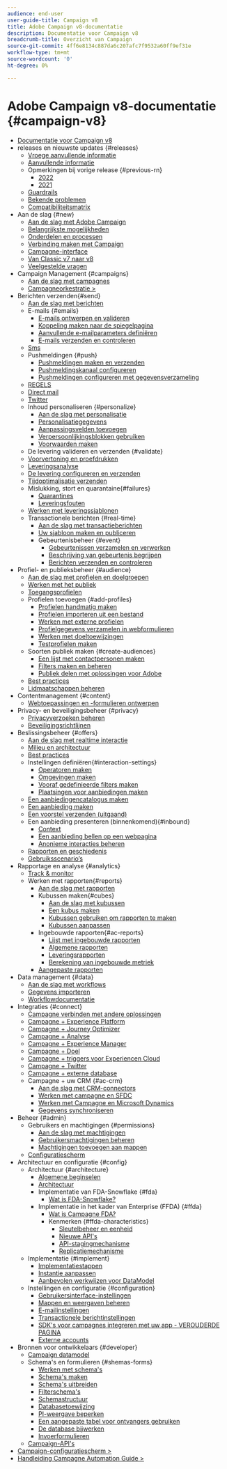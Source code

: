 ```yaml
---
audience: end-user
user-guide-title: Campaign v8
title: Adobe Campaign v8-documentatie
description: Documentatie voor Campaign v8
breadcrumb-title: Overzicht van Campaign
source-git-commit: 4ff6e8134c887da6c207afc7f9532a60ff9ef31e
workflow-type: tm+mt
source-wordcount: '0'
ht-degree: 0%

---
```



# Adobe Campaign v8-documentatie {#campaign-v8}

+ [Documentatie voor Campaign v8](campaign-home.md)
+ releases en nieuwste updates {#releases}
   + [Vroege aanvullende informatie](start/e-release-notes.md)
   + [Aanvullende informatie ](start/release-notes.md)
   + Opmerkingen bij vorige release {#previous-rn}
      + [2022](start/release-notes-2022.md)
      + [2021](start/release-notes-2021.md)
   + [Guardrails](start/ac-guardrails.md)
   + [Bekende problemen](start/known-issues.md)
   + [Compatibiliteitsmatrix](start/compatibility-matrix.md)
+ Aan de slag {#new}
   + [Aan de slag met Adobe Campaign](start/get-started.md)
   + [Belangrijkste mogelijkheden](start/whats-new.md)
   + [Onderdelen en processen](start/ac-components.md)
   + [Verbinding maken met Campaign](start/connect.md)
   + [Campagne-interface](start/campaign-ui.md)
   + [Van Classic v7 naar v8](start/v7-to-v8.md)
   + [Veelgestelde vragen](start/campaign-faq.md)
+ Campaign Management {#campaigns}
   + [Aan de slag met campagnes](start/campaigns.md)
   + [Campagneorkestratie >](https://experienceleague.adobe.com/docs/campaign/automation/campaign-orchestration/set-up-campaigns.html)
+ Berichten verzenden{#send}
   + [Aan de slag met berichten](start/create-message.md)
   + E-mails {#emails}
      + [E-mails ontwerpen en valideren](send/email.md)
      + [Koppeling maken naar de spiegelpagina](send/mirror-page.md)
      + [Aanvullende e-mailparameters definiëren](send/email-parameters.md)
      + [E-mails verzenden en controleren](send/send.md)
   + [Sms](send/sms.md)
   + Pushmeldingen {#push}
      + [Pushmeldingen maken en verzenden](send/push.md)
      + [Pushmeldingskanaal configureren](send/push-settings.md)
      + [Pushmeldingen configureren met gegevensverzameling](send/push-data-collection.md)
   + [REGELS](send/line.md)
   + [Direct mail](send/direct-mail.md)
   + [Twitter](send/twitter.md)
   + Inhoud personaliseren {#personalize}
      + [Aan de slag met personalisatie](send/personalize.md)
      + [Personalisatiegegevens](send/personalization-data.md)
      + [Aanpassingsvelden toevoegen](send/personalization-fields.md)
      + [Verpersoonlijkingsblokken gebruiken](send/personalization-blocks.md)
      + [Voorwaarden maken](send/conditions.md)
   + De levering valideren en verzenden {#validate}
   + [Voorvertoning en proefdrukken](send/preview-and-proof.md)
   + [Leveringsanalyse](send/delivery-analysis.md)
   + [De levering configureren en verzenden](send/configure-and-send.md)
   + [Tijdoptimalisatie verzenden](send/predictive.md)
   + Mislukking, stort en quarantaine{#failures}
      + [Quarantines](send/quarantines.md)
      + [Leveringsfouten](send/delivery-failures.md)
   + [Werken met leveringssjablonen](send/create-templates.md)
   + Transactionele berichten {#real-time}
      + [Aan de slag met transactieberichten](send/transactional.md)
      + [Uw sjabloon maken en publiceren](send/transactional-template.md)
      + Gebeurtenisbeheer {#event}
         + [Gebeurtenissen verzamelen en verwerken](send/event-processing.md)
         + [Beschrijving van gebeurtenis begrijpen](send/event-description.md)
         + [Berichten verzenden en controleren](send/delivery-execution.md)
+ Profiel- en publieksbeheer {#audience}
   + [Aan de slag met profielen en doelgroepen](audiences/gs-audiences.md)
   + [Werken met het publiek](start/audiences.md)
   + [Toegangsprofielen](audiences/view-profiles.md)
   + Profielen toevoegen {#add-profiles}
      + [Profielen handmatig maken](audiences/create-profiles.md)
      + [Profielen importeren uit een bestand](audiences/import-profiles.md)
      + [Werken met externe profielen](audiences/external-profiles.md)
      + [Profielgegevens verzamelen in webformulieren](audiences/collect-profiles.md)
      + [Werken met doeltoewijzingen](audiences/target-mappings.md)
      + [Testprofielen maken](audiences/test-profiles.md)
   + Soorten publiek maken {#create-audiences}
      + [Een lijst met contactpersonen maken](audiences/create-audiences.md)
      + [Filters maken en beheren](audiences/create-filters.md)
      + [Publiek delen met oplossingen voor Adobe](start/shared-audiences.md)
   + [Best practices](audiences/audiences-best-practices.md)
   + [Lidmaatschappen beheren](start/subscriptions.md)
+ Contentmanagement {#content}
   + [Webtoepassingen en -formulieren ontwerpen](dev/webapps.md)
+ Privacy- en beveiligingsbeheer {#privacy}
   + [Privacyverzoeken beheren](start/privacy.md)
   + [Beveiligingsrichtlijnen](config/security.md)
+ Beslissingsbeheer {#offers}
   + [Aan de slag met realtime interactie](interaction/interaction.md)
   + [Milieu en architectuur](interaction/interaction-architecture.md)
   + [Best practices](interaction/interaction-best-practices.md)
   + Instellingen definiëren{#interaction-settings}
      + [Operatoren maken](interaction/interaction-operators.md)
      + [Omgevingen maken](interaction/interaction-env.md)
      + [Vooraf gedefinieerde filters maken](interaction/interaction-predefined-filters.md)
      + [Plaatsingen voor aanbiedingen maken](interaction/interaction-offer-spaces.md)
   + [Een aanbiedingencatalogus maken](interaction/interaction-offer-catalog.md)
   + [Een aanbieding maken](interaction/interaction-offer.md)
   + [Een voorstel verzenden (uitgaand)](interaction/interaction-send-offers.md)
   + Een aanbieding presenteren (binnenkomend){#inbound}
      + [Context](interaction/interaction-present-offers.md)
      + [Een aanbieding bellen op een webpagina](interaction/interaction-integration.md)
      + [Anonieme interacties beheren](interaction/anonymous-interactions.md)
   + [Rapporten en geschiedenis](interaction/interaction-tracking.md)
   + [Gebruiksscenario’s](interaction/interaction-use-cases.md)
+ Rapportage en analyse {#analytics}
   + [Track &amp; monitor](start/tracking.md)
   + Werken met rapporten{#reports}
      + [Aan de slag met rapporten](reporting/gs-reporting.md)
      + Kubussen maken{#cubes}
         + [Aan de slag met kubussen](reporting/gs-cubes.md)
         + [Een kubus maken](reporting/cube-indicators.md)
         + [Kubussen gebruiken om rapporten te maken](reporting/cube-tables.md)
         + [Kubussen aanpassen](reporting/customize-cubes.md)
      + Ingebouwde rapporten{#ac-reports}
         + [Lijst met ingebouwde rapporten](reporting/built-in-reports.md)
         + [Algemene rapporten](reporting/global-reports.md)
         + [Leveringsrapporten](reporting/delivery-reports.md)
         + [Berekening van ingebouwde metriek](reporting/metrics-calculation.md)
      + [Aangepaste rapporten](reporting/custom-reports.md)
+ Data management {#data}
   + [Aan de slag met workflows](config/workflows.md)
   + [Gegevens importeren](start/import.md)
   + [Workflowdocumentatie](https://experienceleague.adobe.com/docs/campaign/automation/workflows/introduction/about-workflows.html)
+ Integraties {#connect}
   + [Campagne verbinden met andere oplossingen](connect/integration.md)
   + [Campagne + Experience Platform](connect/ac-aep.md)
   + [Campagne + Journey Optimizer](connect/ac-ajo.md)
   + [Campagne + Analyse](connect/ac-aa.md)
   + [Campagne + Experience Manager](connect/ac-aem.md)
   + [Campagne + Doel](connect/ac-at.md)
   + [Campagne + triggers voor Experiencen Cloud](connect/ac-triggers.md)
   + [Campagne + Twitter](connect/ac-tw.md)
   + [Campagne + externe database](connect/fda.md)
   + Campagne + uw CRM {#ac-crm}
      + [Aan de slag met CRM-connectors](connect/crm.md)
      + [Werken met campagne en SFDC](connect/ac-sfdc.md)
      + [Werken met Campagne en Microsoft Dynamics](connect/ac-ms-dyn.md)
      + [Gegevens synchroniseren](connect/crm-data-sync.md)
+ Beheer {#admin}
   + Gebruikers en machtigingen {#permissions}
      + [Aan de slag met machtigingen](start/gs-permissions.md)
      + [Gebruikersmachtigingen beheren](start/manage-permissions.md)
      + [Machtigingen toevoegen aan mappen](start/folder-permissions.md)
   + [Configuratiescherm ](config/self-service.md)
+ Architectuur en configuratie {#config}
   + Architectuur {#architecture}
      + [Algemene beginselen](architecture/general-architecture.md)
      + [Architectuur](architecture/architecture.md)
      + Implementatie van FDA-Snowflake {#fda}
         + [Wat is FDA-Snowflake?](architecture/fda-deployment.md)
      + Implementatie in het kader van Enterprise (FFDA) {#ffda}
         + [Wat is Campagne FDA?](architecture/enterprise-deployment.md)
         + Kenmerken {#ffda-characteristics}
            + [Sleutelbeheer en eenheid](architecture/keys.md)
            + [Nieuwe API&#39;s](architecture/new-apis.md)
            + [API-stagingmechanisme](architecture/staging.md)
            + [Replicatiemechanisme](architecture/replication.md)
   + Implementatie {#implement}
      + [Implementatiestappen](start/implement.md)
      + [Instantie aanpassen](dev/customize.md)
      + [Aanbevolen werkwijzen voor DataModel](dev/datamodel-best-practices.md)
   + Instellingen en configuratie {#configuration}
      + [Gebruikersinterface-instellingen](config/ui-settings.md)
      + [Mappen en weergaven beheren](audiences/folders-and-views.md)
      + [E-mailinstellingen](config/email-settings.md)
      + [Transactionele berichtinstellingen](config/transactional-msg-settings.md)
      + [SDK&#39;s voor campagnes integreren met uw app - VEROUDERDE PAGINA](config/push-config.md)
      + [Externe accounts](config/external-accounts.md)
+ Bronnen voor ontwikkelaars {#developer}
   + [Campaign datamodel](dev/datamodel.md)
   + Schema&#39;s en formulieren {#shemas-forms}
      + [Werken met schema&#39;s](dev/schemas.md)
      + [Schema&#39;s maken](dev/create-schema.md)
      + [Schema&#39;s uitbreiden](dev/extend-schema.md)
      + [Filterschema&#39;s](dev/filter-schema.md)
      + [Schemastructuur](dev/schema-structure.md)
      + [Databasetoewijzing](dev/database-mapping.md)
      + [PI-weergave beperken](dev/restrict-pi-view.md)
      + [Een aangepaste tabel voor ontvangers gebruiken](dev/custom-recipient.md)
      + [De database bijwerken](dev/update-database-structure.md)
      + [Invoerformulieren](dev/forms.md)
   + [Campaign-API&#39;s](dev/api.md)
+ [Campaign-configuratiescherm >](https://experienceleague.adobe.com/docs/control-panel/using/control-panel-home.html?lang=nl)
+ [Handleiding Campagne Automation Guide >](https://experienceleague.adobe.com/docs/campaign/automation/home.html)
